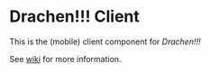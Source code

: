 Drachen!!! Client
=================

This is the (mobile) client component for _Drachen!!!_

See [wiki](../../wiki/Home) for more information.
